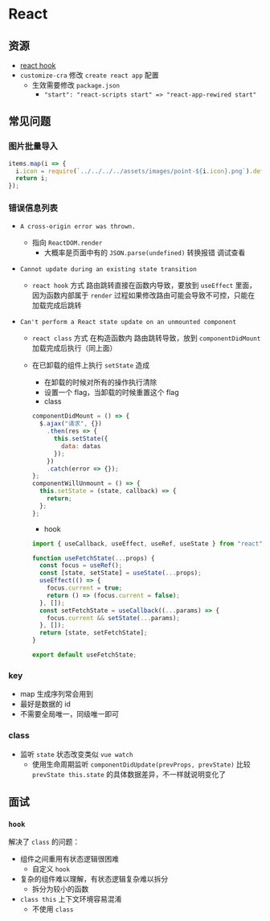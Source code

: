 # React

## 资源

- [react hook](https://overreacted.io/zh-hans/a-complete-guide-to-useeffect/)
- `customize-cra` 修改 `create react app` 配置
  - 生效需要修改 `package.json`
    - `"start": "react-scripts start" => "react-app-rewired start"`

## 常见问题

### 图片批量导入

```js
items.map(i => {
  i.icon = require(`../../../../assets/images/point-${i.icon}.png`).default;
  return i;
});
```

### 错误信息列表

- `A cross-origin error was thrown.`
  - 指向 `ReactDOM.render`
    - 大概率是页面中有的 `JSON.parse(undefined)` 转换报错 调试查看
- `Cannot update during an existing state transition`
  - `react hook` 方式 路由跳转直接在函数内导致，要放到 `useEffect` 里面，因为函数内部属于 `render` 过程如果修改路由可能会导致不可控，只能在加载完成后跳转
- `Can't perform a React state update on an unmounted component`

  - `react class` 方式 在构造函数内 路由跳转导致，放到 `componentDidMount` 加载完成后执行（同上面）
  - 在已卸载的组件上执行 `setState` 造成

    - 在卸载的时候对所有的操作执行清除
    - 设置一个 flag，当卸载的时候重置这个 flag
    - class

    ```js
    componentDidMount = () => {
      $.ajax("请求", {})
        .then(res => {
          this.setState({
            data: datas
          });
        })
        .catch(error => {});
    };
    componentWillUnmount = () => {
      this.setState = (state, callback) => {
        return;
      };
    };
    ```

    - hook

    ```js
    import { useCallback, useEffect, useRef, useState } from "react";

    function useFetchState(...props) {
      const focus = useRef();
      const [state, setState] = useState(...props);
      useEffect(() => {
        focus.current = true;
        return () => (focus.current = false);
      }, []);
      const setFetchState = useCallback((...params) => {
        focus.current && setState(...params);
      }, []);
      return [state, setFetchState];
    }

    export default useFetchState;
    ```

### key

- map 生成序列常会用到
- 最好是数据的 id
- 不需要全局唯一，同级唯一即可

### class

- 监听 `state` 状态改变类似 `vue watch`
  - 使用生命周期监听 `componentDidUpdate(prevProps, prevState)` 比较 `prevState this.state` 的具体数据差异，不一样就说明变化了

## 面试

### `hook`

解决了 `class` 的问题：

- 组件之间重用有状态逻辑很困难
  - 自定义 `hook`
- 复杂的组件难以理解，有状态逻辑复杂难以拆分
  - 拆分为较小的函数
- `class this` 上下文环境容易混淆
  - 不使用 `class`
